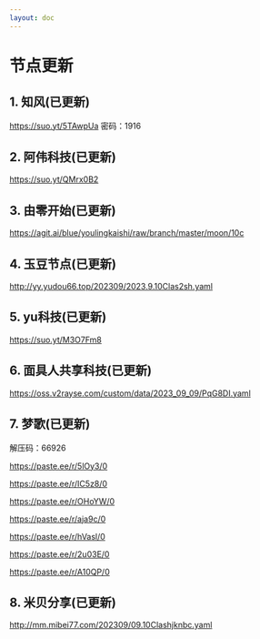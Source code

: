 ```yaml
---
layout: doc
---
```

# 节点更新

## 1. 知风(已更新)

https://suo.yt/5TAwpUa 密码：1916

## 2. 阿伟科技(已更新)

https://suo.yt/QMrx0B2

## 3. 由零开始(已更新)

https://agit.ai/blue/youlingkaishi/raw/branch/master/moon/10c

## 4. 玉豆节点(已更新)

http://yy.yudou66.top/202309/2023.9.10Clas2sh.yaml

## 5. yu科技(已更新)

https://suo.yt/M3O7Fm8

## 6. 面具人共享科技(已更新)

https://oss.v2rayse.com/custom/data/2023_09_09/PqG8DI.yaml

## 7. 梦歌(已更新)

解压码：66926

https://paste.ee/r/5lOy3/0

https://paste.ee/r/IC5z8/0

https://paste.ee/r/OHoYW/0

https://paste.ee/r/aja9c/0

https://paste.ee/r/hVasl/0

https://paste.ee/r/2u03E/0

https://paste.ee/r/A10QP/0


## 8. 米贝分享(已更新)

http://mm.mibei77.com/202309/09.10Clashjknbc.yaml
